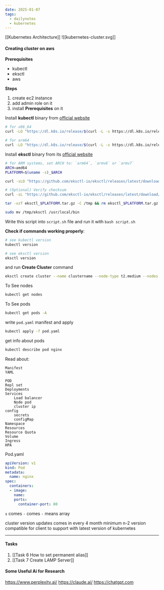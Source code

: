 ```yaml
---
date: 2025-01-07
tags:
  - dailynotes
  - kubernetes
---
```

[[Kubernetes Architecture]]
![[kubernetes-cluster.svg]]
#### Creating cluster on aws

**Prerequisites**
- kubectl
- eksctl
- aws

**Steps**
1. create ec2 instance
2. add admin role on it
3. install **Prerequisites** on it

Install **kubectl** binary from [official website](https://kubernetes.io/docs/tasks/tools/install-kubectl-linux/)
```sh
# for x86_64
curl -LO "https://dl.k8s.io/release/$(curl -L -s https://dl.k8s.io/release/stable.txt)/bin/linux/amd64/kubectl"

# for arm64
curl -LO "https://dl.k8s.io/release/$(curl -L -s https://dl.k8s.io/release/stable.txt)/bin/linux/arm64/kubectl"
```

Install **eksctl** binary from its [official website](https://eksctl.io/installation)

```sh
# for ARM systems, set ARCH to: `arm64`, `armv6` or `armv7`
ARCH=amd64
PLATFORM=$(uname -s)_$ARCH

curl -sLO "https://github.com/eksctl-io/eksctl/releases/latest/download/eksctl_$PLATFORM.tar.gz"

# (Optional) Verify checksum
curl -sL "https://github.com/eksctl-io/eksctl/releases/latest/download/eksctl_checksums.txt" | grep $PLATFORM | sha256sum --check

tar -xzf eksctl_$PLATFORM.tar.gz -C /tmp && rm eksctl_$PLATFORM.tar.gz

sudo mv /tmp/eksctl /usr/local/bin
```
Write this script into `script.sh` file and run it with `bash script.sh`

**Check if commands working properly**:
```sh
# see kubectl version
kubectl version

# see eksctl version
eksctl version
```

and run **Create Cluster** command
```sh
eksctl create cluster --name clustername --node-type t2.medium --nodes 2 --region=us-east-1
```

To See nodes
```sh
kubectl get nodes
```

To See pods
```sh
kubectl get pods -A
```

write `pod.yaml` manifest and apply
```sh
kubectl apply -f pod.yaml
```

get info about pods
```bash
kubectl describe pod nginx
```

Read about:

	Manifest
	YAML
	
	POD
	Repl set
	Deployments
	Services
		Load balancer
		Node pod
		cluster ip
	config
		secrets
		configMap
	Namespace
	Resources
	Resource Quota
	Volume
	Ingress
	HPA

Pod.yaml
```YAMl
apiVersion: v1
kind: Pod
metadata:
  name: nginx
spec:
  containers:
  - image:
    name:
    ports:
      container-port: 80
```

`s` comes `-` comes
`-` means array


cluster version updates comes in every 4 month
minimum n-2 version compatible for client to support with latest version of kubernetes

***
#### Tasks
1. [[Task 6 How to set permanent alias]]
2. [[Task 7 Create LAMP Server]]

#### Some Useful Ai for Research
https://www.perplexity.ai/
https://claude.ai/
https://chatgpt.com